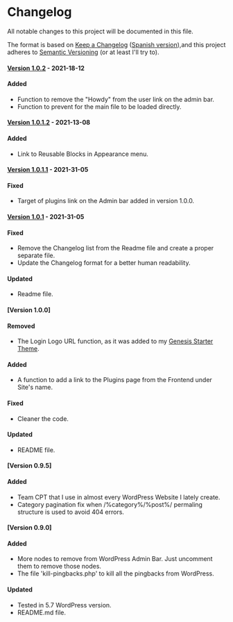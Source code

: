 # Changelog
All notable changes to this project will be documented in this file.

The format is based on [Keep a Changelog](https://keepachangelog.com/en/1.0.0/) ([Spanish version](https://keepachangelog.com/es-ES/1.0.0/)),and this project adheres to [Semantic Versioning](https://semver.org/spec/v2.0.0.html) (or at least I'll try to).


#### [Version 1.0.2](https://github.com/LuisColome/CoreFunctionalityPlugin/releases/tag/v1.0.2) - 2021-18-12
#### Added 
- Function to remove the "Howdy" from the user link on the admin bar.
- Function to prevent for the main file to be loaded directly. 

#### [Version 1.0.1.2](https://github.com/LuisColome/CoreFunctionalityPlugin/releases/tag/v1.0.1.2) - 2021-13-08
#### Added
- Link to Reusable Blocks in Appearance menu.

#### [Version 1.0.1.1](https://github.com/LuisColome/CoreFunctionalityPlugin/releases/tag/v1.0.1.1) - 2021-31-05
#### Fixed
- Target of plugins link on the Admin bar added in version 1.0.0.

#### [Version 1.0.1](https://github.com/LuisColome/CoreFunctionalityPlugin/releases/tag/v1.0.1) - 2021-31-05
#### Fixed
- Remove the Changelog list from the Readme file and create a proper separate file.
- Update the Changelog format for a better human readability.
#### Updated
- Readme file.

#### [Version 1.0.0]
#### Removed
- The Login Logo URL function, as it was added to my [Genesis Starter Theme](https://github.com/LuisColome/the-dock).
#### Added
- A function to add a link to the Plugins page from the Frontend under Site's name.
#### Fixed
- Cleaner the code.
#### Updated
- README file.

#### [Version 0.9.5]
#### Added
- Team CPT that I use in almost every WordPress Website I lately create. 
- Category pagination fix when /%category%/%post%/ permaling structure is used to avoid 404 errors.

#### [Version 0.9.0]
#### Added
- More nodes to remove from WordPress Admin Bar. Just uncomment them to remove those nodes.
- The file 'kill-pingbacks.php' to kill all the pingbacks from WordPress.
#### Updated
- Tested in 5.7 WordPress version.
- README.md file.